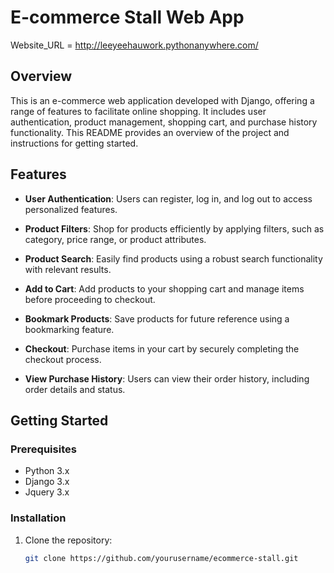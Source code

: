 # E-commerce Stall Web App
Website_URL = http://leeyeehauwork.pythonanywhere.com/
## Overview

This is an e-commerce web application developed with Django, offering a range of features to facilitate online shopping. It includes user authentication, product management, shopping cart, and purchase history functionality. This README provides an overview of the project and instructions for getting started.

## Features

- **User Authentication**: Users can register, log in, and log out to access personalized features.

- **Product Filters**: Shop for products efficiently by applying filters, such as category, price range, or product attributes.

- **Product Search**: Easily find products using a robust search functionality with relevant results.

- **Add to Cart**: Add products to your shopping cart and manage items before proceeding to checkout.

- **Bookmark Products**: Save products for future reference using a bookmarking feature.

- **Checkout**: Purchase items in your cart by securely completing the checkout process.

- **View Purchase History**: Users can view their order history, including order details and status.

## Getting Started

### Prerequisites

- Python 3.x
- Django 3.x
- Jquery 3.x

### Installation

1. Clone the repository:

   ```bash
   git clone https://github.com/yourusername/ecommerce-stall.git
